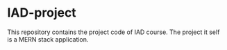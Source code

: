 # IAD-project
This repository contains the project code of IAD course. The project it self is a MERN stack application.
